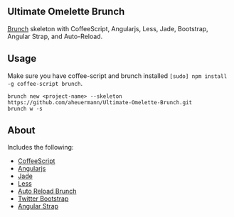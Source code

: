 ## Ultimate Omelette Brunch
[Brunch](http://brunch.io) skeleton with CoffeeScript, Angularjs, Less, Jade, Bootstrap, Angular Strap, and Auto-Reload.

## Usage
Make sure you have coffee-script and brunch installed `[sudo] npm install -g coffee-script brunch`.

    brunch new <project-name> --skeleton https://github.com/aheuermann/Ultimate-Omelette-Brunch.git
    brunch w -s

## About
Includes the following:

- [CoffeeScript](http://coffeescript.org/)
- [Angularjs](http://angularjs.org/)
- [Jade](http://jade-lang.com/)
- [Less](http://lesscss.org/)
- [Auto Reload Brunch](https://github.com/brunch/auto-reload-brunch)
- [Twitter Bootstrap](http://twitter.github.io/bootstrap/)
- [Angular Strap](http://mgcrea.github.io/angular-strap/)
